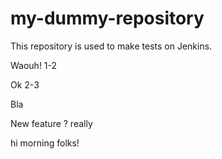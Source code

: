 # my-dummy-repository

This repository is used to make tests on Jenkins.

Waouh! 1-2

Ok 2-3

Bla

New feature ? really

hi morning folks!
